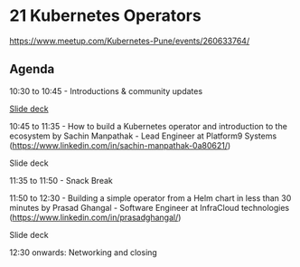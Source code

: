 
# 21 Kubernetes Operators

https://www.meetup.com/Kubernetes-Pune/events/260633764/

## Agenda

10:30 to 10:45 - Introductions & community updates

[Slide deck](./k8s-pune-21.pdf)

10:45 to 11:35 - How to build a Kubernetes operator and introduction to the ecosystem by Sachin Manpathak - Lead Engineer at Platform9 Systems (https://www.linkedin.com/in/sachin-manpathak-0a80621/)

Slide deck

11:35 to 11:50 - Snack Break

11:50 to 12:30 - Building a simple operator from a Helm chart in less than 30 minutes by Prasad Ghangal - Software Engineer at InfraCloud technologies (https://www.linkedin.com/in/prasadghangal/)

Slide deck

12:30 onwards: Networking and closing
